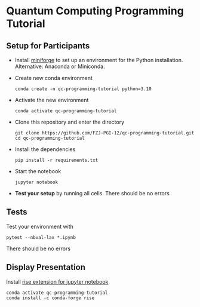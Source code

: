 Quantum Computing Programming Tutorial
======================================

Setup for Participants
----------------------

 - Install [miniforge](https://github.com/conda-forge/miniforge) to set up an environment for the Python installation. Alternative: Anaconda or Miniconda.
 - Create new conda environment
    
       conda create -n qc-programming-tutorial python=3.10  

 - Activate the new environment

       conda activate qc-programming-tutorial

 - Clone this repository and enter the directory

       git clone https://github.com/FZJ-PGI-12/qc-programming-tutorial.git
       cd qc-programming-tutorial

 - Install the dependencies

       pip install -r requirements.txt

 - Start the notebook

       jupyter notebook
 
 - **Test your setup** by running all cells. There should be no errors 

Tests
-----

Test your environment with

    pytest --nbval-lax *.ipynb

There should be no errors

Display Presentation
--------------------

Install [rise extension for jupyter notebook](https://rise.readthedocs.io/en/stable/index.html)

    conda activate qc-programming-tutorial
    conda install -c conda-forge rise

